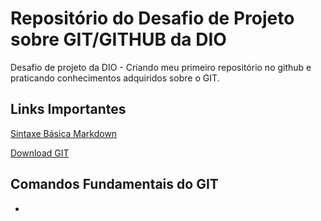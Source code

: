 # Repositório do Desafio de Projeto sobre GIT/GITHUB da DIO
Desafio de projeto da DIO - Criando meu primeiro repositório no github e praticando conhecimentos adquiridos sobre o GIT.

## Links Importantes
[Sintaxe Básica Markdown](https://www.markdownguide.org/basic-syntax/)

[Download GIT](https://git-scm.com/)

## Comandos Fundamentais do GIT

- 


